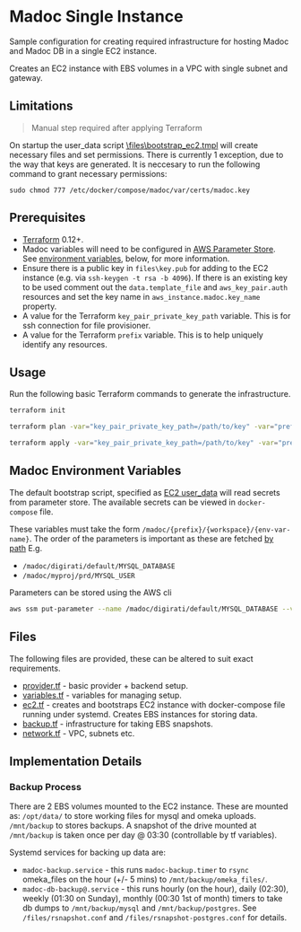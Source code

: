 # Madoc Single Instance

Sample configuration for creating required infrastructure for hosting Madoc and Madoc DB in a single EC2 instance.

Creates an EC2 instance with EBS volumes in a VPC with single subnet and gateway.

## Limitations

> Manual step required after applying Terraform

On startup the user_data script [\files\bootstrap_ec2.tmpl](\files\bootstrap_ec2.tmpl) will create necessary files and set permissions. There is currently 1 exception, due to the way that keys are generated. It is neccesary to run the following command to grant necessary permissions:

```
sudo chmod 777 /etc/docker/compose/madoc/var/certs/madoc.key
```

## Prerequisites

* [Terraform](https://www.terraform.io) 0.12+.
* Madoc variables will need to be configured in [AWS Parameter Store](https://docs.aws.amazon.com/systems-manager/latest/userguide/systems-manager-parameter-store.html). See [environment variables](#Madoc-Environment-Variables), below, for more information.
* Ensure there is a public key in `files\key.pub` for adding to the EC2 instance (e.g. via `ssh-keygen -t rsa -b 4096`). If there is an existing key to be used comment out the `data.template_file` and `aws_key_pair.auth` resources and set the key name in `aws_instance.madoc.key_name` property.
* A value for the Terraform `key_pair_private_key_path` variable. This is for ssh connection for file provisioner.
* A value for the Terraform `prefix` variable. This is to help uniquely identify any resources.

## Usage

Run the following basic Terraform commands to generate the infrastructure.

```bash
terraform init

terraform plan -var="key_pair_private_key_path=/path/to/key" -var="prefix=myprefix"

terraform apply -var="key_pair_private_key_path=/path/to/key" -var="prefix=myprefix"
```

## Madoc Environment Variables

The default bootstrap script, specified as [EC2 user_data](https://www.terraform.io/docs/providers/aws/r/instance.html#user_data) will read secrets from parameter store. The available secrets can be viewed in `docker-compose` file.

These variables must take the form `/madoc/{prefix}/{workspace}/{env-var-name}`. The order of the parameters is important as these are fetched [by path](https://docs.aws.amazon.com/cli/latest/reference/ssm/get-parameters-by-path.html) E.g.

* `/madoc/digirati/default/MYSQL_DATABASE`
* `/madoc/myproj/prd/MYSQL_USER`

Parameters can be stored using the AWS cli

```bash
aws ssm put-parameter --name /madoc/digirati/default/MYSQL_DATABASE --value my-db-name --type SecureString
```

## Files

The following files are provided, these can be altered to suit exact requirements.

* [provider.tf](provider.tf) - basic provider + backend setup.
* [variables.tf](variables.tf) - variables for managing setup.
* [ec2.tf](ec2.tf) - creates and bootstraps EC2 instance with docker-compose file running under systemd. Creates EBS instances for storing data.
* [backup.tf](backup.tf) - infrastructure for taking EBS snapshots.
* [network.tf](network.tf) - VPC, subnets etc.

## Implementation Details

### Backup Process

There are 2 EBS volumes mounted to the EC2 instance. These are mounted as: `/opt/data/` to store working files for mysql and omeka uploads. `/mnt/backup` to stores backups. A snapshot of the drive mounted at `/mnt/backup` is taken once per day @ 03:30 (controllable by tf variables).

Systemd services for backing up data are:

* `madoc-backup.service` - this runs `madoc-backup.timer` to `rsync` omeka_files on the hour (+/- 5 mins) to `/mnt/backup/omeka_files/`.
* `madoc-db-backup@.service` - this runs hourly (on the hour), daily (02:30), weekly (01:30 on Sunday), monthly (00:30 1st of month) timers to take db dumps to `/mnt/backup/mysql` and `/mnt/backup/postgres`. See `/files/rsnapshot.conf` and `/files/rsnapshot-postgres.conf` for details.